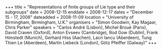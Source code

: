 +++
title = "Representations of finite groups of Lie type and their subgroups"
date = 2008-12-15
enddate = 2008-12-17
dates = "December 15 - 17, 2008"
dateadded = 2008-11-09
location = "University of Birmingham, Birmingham, U.K."
organisers = "Simon Goodwin, Kay Magaar, Chris Parker"
speakers = "Carlos André (Lisbon), Michel Broué (Paris), David Craven (Oxford), Anton Evseev (Cambridge), Rod Gow (Dublin), Frank Himstedt (Munich), Gerhard Hiss (Aachen), Lacri Iancu (Aberdeen), Tung Thien Le (Aberdeen), Martin Liebeck (London), Götz Pfeiffer (Galway)"
+++
